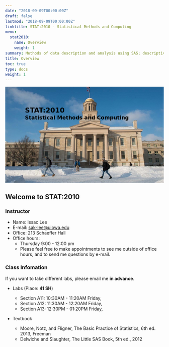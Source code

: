 ```yaml
---
date: "2018-09-09T00:00:00Z"
draft: false
lastmod: "2018-09-09T00:00:00Z"
linktitle: STAT:2010 - Statistical Methods and Computing
menu:
  stat2010:
    name: Overview
    weight: 1
summary: Methods of data description and analysis using SAS; descriptive statistics, graphical presentation, estimation, hypothesis testing, sample size, power; emphasis on learning statistical methods and concepts through hands-on experience with real data.
title: Overview
toc: true
type: docs
weight: 1
---
```



![](stat2010.jpg)

## Welcome to STAT:2010

### Instructor

- Name: Issac Lee
- E-mail: sak-lee@uiowa.edu
- Office: 213 Schaeffer Hall
- Office hours: 
  - Thursday 9:00 - 12:00 pm
  - Please feel free to make appointments to see me outside of office hours, and to send me questions by e-mail.

### Class Infomation

If you want to take different labs, please email me **in advance**.

- Labs (Place: **41 SH**)

  - Section A11: 10:30AM - 11:20AM Friday, 
  - Section A12: 11:30AM - 12:20AM Friday, 
  - Section A13: 12:30PM - 01:20PM Friday, 

- Textbook

  - Moore, Notz, and Fligner, The Basic Practice of Statistics, 6th ed. 2013, Freeman
  - Delwiche and Slaughter, The Little SAS Book, 5th ed., 2012

